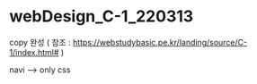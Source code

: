 # webDesign_C-1_220313
copy 완성 ( 참조 : https://webstudybasic.pe.kr/landing/source/C-1/index.html# ) 

navi --> only css 

